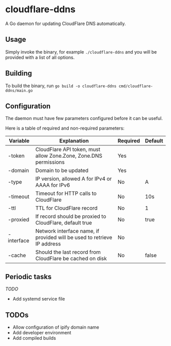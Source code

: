 # cloudflare-ddns

A Go daemon for updating CloudFlare DNS automatically.

## Usage

Simply invoke the binary, for example `./cloudflare-ddns` and you will be provided with a list of all options.

## Building

To build the binary, run `go build -o cloudflare-ddns cmd/cloudflare-ddns/main.go`

## Configuration

The daemon must have few parameters configured before it can be useful.

Here is a table of required and non-required parameters:

| Variable      | Explanation |  Required | Default |
| ------------- | ------------- | ------ | ----- |
| -token  | CloudFlare API token, must allow Zone.Zone, Zone.DNS permissions| Yes | |
| -domain  | Domain to be updated  | Yes | |
| -type  | IP version, allowed A for IPv4 or AAAA for IPv6  | No | A |
| -timeout  | Timeout for HTTP calls to CloudFlare  | No | 10s | 
| -ttl  | TTL for CloudFlare record  | No | 1 |
| -proxied  | If record should be proxied to CloudFlare, default true  | No | true | 
| -interface  | Network interface name, if provided will be used to retrieve IP address | No | |
| -cache  | Should the last record from CloudFlare be cached on disk | No | false | 

## Periodic tasks

_TODO_

- Add systemd service file

## TODOs

- Allow configuration of ipify domain name
- Add developer environment
- Add compiled builds
